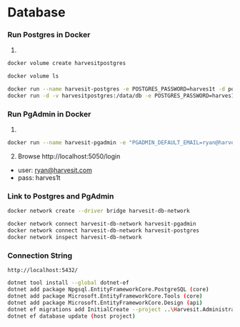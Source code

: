 # Database

### Run Postgres in Docker
1.
```bash
docker volume create harvesitpostgres

docker volume ls

docker run --name harvesit-postgres -e POSTGRES_PASSWORD=harves1t -d postgres
docker run -d -v harvesitpostgres:/data/db -e POSTGRES_PASSWORD=harves1t --name harvesit-postgres -p 5432:5432 postgres
```

### Run PgAdmin in Docker
1.
```bash
docker run --name harvesit-pgadmin -e "PGADMIN_DEFAULT_EMAIL=ryan@harvesit.com" -e "PGADMIN_DEFAULT_PASSWORD=harves1t" -p 5050:80 -d dpage/pgadmin4 
```
2. Browse http://localhost:5050/login
- user: ryan@harvesit.com
- pass: harves1t


### Link to Postgres and PgAdmin
```bash
docker network create --driver bridge harvesit-db-network

docker network connect harvesit-db-network harvesit-pgadmin
docker network connect harvesit-db-network harvesit-postgres
docker network inspect harvesit-db-network
```

### Connection String
`http://localhost:5432/`

```bash
dotnet tool install --global dotnet-ef
dotnet add package Npgsql.EntityFrameworkCore.PostgreSQL (core)
dotnet add package Microsoft.EntityFrameworkCore.Tools (core)
dotnet add package Microsoft.EntityFrameworkCore.Design (api)
dotnet ef migrations add InitialCreate --project ..\Harvesit.AdministratorServices.Infrastructure\Harvesit.AdministratorServices.Infrastructure.csproj (host project)
dotnet ef database update (host project)
```